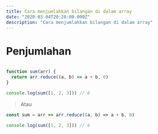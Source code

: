 ```yaml
---
title: Cara menjumlahkan bilangan di dalam array
date: "2020-03-04T20:28:00.000Z"
description: "Cara menjumlahkan bilangan di dalam array"
---
```


# Penjumlahan

```javascript

function sum(arr) {
  return arr.reduce((a, b) => a + b, 0)
} 

console.log(sum([1, 2, 3])) // 6

```

> Atau

```javascript
const sum = arr => arr.reduce((a, b) => a + b, 0)

console.log(sum([1, 2, 3])) // 6
```
